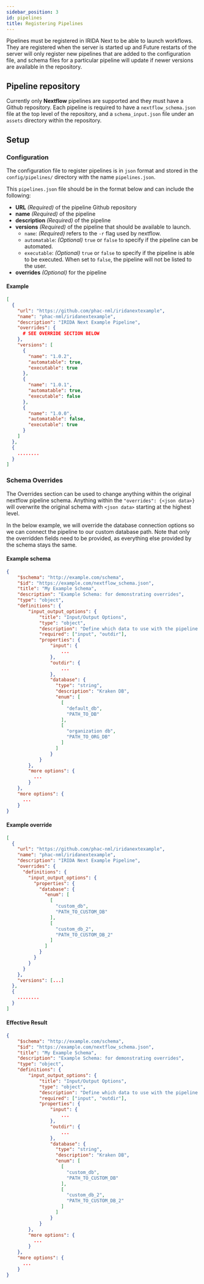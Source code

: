 ```yaml
---
sidebar_position: 3
id: pipelines
title: Registering Pipelines
---
```


Pipelines must be registered in IRIDA Next to be able to launch workflows. They are registered when the server is started up and Future restarts of the server will only register new pipelines that are added to the configuration file, and schema files for a particular pipeline will update if newer versions are available in the repository.

## Pipeline repository

Currently only **Nextflow** pipelines are supported and they must have a Github repository. Each pipeline is required to have a `nextflow_schema.json` file at the top level of the repository, and a `schema_input.json` file under an `assets` directory within the repository.

## Setup

### Configuration

The configuration file to register pipelines is in `json` format and stored in the `config/pipelines/` directory with the name `pipelines.json`.

This `pipelines.json` file should be in the format below and can include the following:

- **URL** *(Required)* of the pipeline Github repository
- **name** *(Required)* of the pipeline
- **description** *(Required)* of the pipeline
- **versions** *(Required)* of the pipeline that should be available to launch.
  - `name`: *(Required)* refers to the `-r` flag used by nextflow.
  - `automatable`: *(Optional)* `true` or `false` to specify if the pipeline can be automated.
  - `executable`: *(Optional)* `true` or `false` to specify if the pipeline is able to be executed. When set to `false`, the pipeline will not be listed to the user.
- **overrides** *(Optional)* for the pipeline

#### Example

```json
[
  {
    "url": "https://github.com/phac-nml/iridanextexample",
    "name": "phac-nml/iridanextexample",
    "description": "IRIDA Next Example Pipeline",
    "overrides": {
      # SEE OVERRIDE SECTION BELOW
    },
    "versions": [
      {
        "name": "1.0.2",
        "automatable": true,
        "executable": true
      },
      {
        "name": "1.0.1",
        "automatable": true,
        "executable": false
      },
      {
        "name": "1.0.0",
        "automatable": false,
        "executable": true
      }
    ]
  },
  {
    ........
  }
]
```

### Schema Overrides

The Overrides section can be used to change anything within the original nextflow pipeline schema. Anything within the `"overrides": {<json data>}` will overwrite the original schema with `<json data>` starting at the highest level.

In the below example, we will override the database connection options so we can connect the pipeline to our custom database path. Note that only the overridden fields need to be provided, as everything else provided by the schema stays the same.

#### Example schema

```json
{
    "$schema": "http://example.com/schema",
    "$id": "https://example.com/nextflow_schema.json",
    "title": "My Example Schema",
    "description": "Example Schema: for demonstrating overrides",
    "type": "object",
    "definitions": {
        "input_output_options": {
            "title": "Input/Output Options",
            "type": "object",
            "description": "Define which data to use with the pipeline.",
            "required": ["input", "outdir"],
            "properties": {
                "input": {
                    ...
                },
                "outdir": {
                    ...
                },
                "database": {
                  "type": "string",
                  "description": "Kraken DB",
                  "enum": [
                    [
                      "default_db",
                      "PATH_TO_DB"
                    ],
                    [
                      "organization db",
                      "PATH_TO_ORG_DB"
                    ]
                  ]
                }
            }
        },
        "more options": {
          ...
        }
    },
    "more options": {
      ...
    }
}
```

#### Example override

```json
[
  {
    "url": "https://github.com/phac-nml/iridanextexample",
    "name": "phac-nml/iridanextexample",
    "description": "IRIDA Next Example Pipeline",
    "overrides": {
      "definitions": {
        "input_output_options": {
          "properties": {
            "database": {
              "enum": [
                [
                  "custom_db",
                  "PATH_TO_CUSTOM_DB"
                ],
                [
                  "custom_db_2",
                  "PATH_TO_CUSTOM_DB_2"
                ]
              ]
            }
          }
        }
      }
    },
    "versions": [...]
  },
  {
    ........
  }
]
```

#### Effective Result


```json
{
    "$schema": "http://example.com/schema",
    "$id": "https://example.com/nextflow_schema.json",
    "title": "My Example Schema",
    "description": "Example Schema: for demonstrating overrides",
    "type": "object",
    "definitions": {
        "input_output_options": {
            "title": "Input/Output Options",
            "type": "object",
            "description": "Define which data to use with the pipeline.",
            "required": ["input", "outdir"],
            "properties": {
                "input": {
                    ...
                },
                "outdir": {
                    ...
                },
                "database": {
                  "type": "string",
                  "description": "Kraken DB",
                  "enum": [
                    [
                      "custom_db",
                      "PATH_TO_CUSTOM_DB"
                    ],
                    [
                      "custom_db_2",
                      "PATH_TO_CUSTOM_DB_2"
                    ]
                  ]
                }
            }
        },
        "more options": {
          ...
        }
    },
    "more options": {
      ...
    }
}
```
